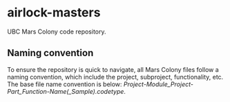 # airlock-masters
UBC Mars Colony code repository.

## Naming convention
To ensure the repository is quick to navigate, all Mars Colony files follow a naming convention, which include the project, subproject, functionality, etc. The base file name convention is below:
*Project-Module_Project-Part_Function-Name(_Sample).codetype*.
